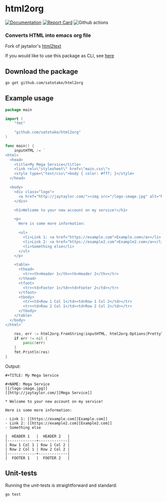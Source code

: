 # html2org

[![Documentation](https://godoc.org/github.com/satotake/html2org?status.svg)](https://godoc.org/github.com/satotake/html2org)
[![Report Card](https://goreportcard.com/badge/github.com/satotake/html2org)](https://goreportcard.com/report/github.com/satotake/html2org)
![Github actions](https://github.com/satotake/html2org/actions/workflows/test.yml/badge.svg?branch=main)

### Converts HTML into emacs org file

Fork of jaytailor's [html2text](https://github.com/jaytaylor/html2text)

If you would like to use this package as CLI, see [here](https://github.com/satotake/html2org/tree/main/cmd/html2org)

## Download the package

```bash
go get github.com/satotake/html2org
```

## Example usage

```go
package main

import (
	"fmt"

	"github.com/satotake/html2org"
)

func main() {
	inputHTML := `
<html>
  <head>
    <title>My Mega Service</title>
    <link rel=\"stylesheet\" href=\"main.css\">
    <style type=\"text/css\">body { color: #fff; }</style>
  </head>

  <body>
    <div class="logo">
      <a href="http://jaytaylor.com/"><img src="/logo-image.jpg" alt="Mega Service"/></a>
    </div>

    <h1>Welcome to your new account on my service!</h1>

    <p>
      Here is some more information:

      <ul>
        <li>Link 1: <a href="https://example.com">Example.com</a></li>
        <li>Link 2: <a href="https://example2.com">Example2.com</a></li>
        <li>Something else</li>
      </ul>
    </p>

    <table>
      <thead>
        <tr><th>Header 1</th><th>Header 2</th></tr>
      </thead>
      <tfoot>
        <tr><td>Footer 1</td><td>Footer 2</td></tr>
      </tfoot>
      <tbody>
        <tr><td>Row 1 Col 1</td><td>Row 1 Col 2</td></tr>
        <tr><td>Row 2 Col 1</td><td>Row 2 Col 2</td></tr>
      </tbody>
    </table>
  </body>
</html>`

	res, err := html2org.FromString(inputHTML, html2org.Options{PrettyTables: true})
	if err != nil {
		panic(err)
	}
	fmt.Println(res)
}
```

Output:
```
#+TITLE: My Mega Service

#+NAME: Mega Service
[[/logo-image.jpg]]
[[http://jaytaylor.com/][Mega Service]]

* Welcome to your new account on my service!

Here is some more information:

- Link 1: [[https://example.com][Example.com]]
- Link 2: [[https://example2.com][Example2.com]]
- Something else

|  HEADER 1   |  HEADER 2   |
|-------------+-------------|
| Row 1 Col 1 | Row 1 Col 2 |
| Row 2 Col 1 | Row 2 Col 2 |
|-------------+-------------|
|  FOOTER 1   |  FOOTER 2   |
```


## Unit-tests

Running the unit-tests is straightforward and standard:

```bash
go test
```


